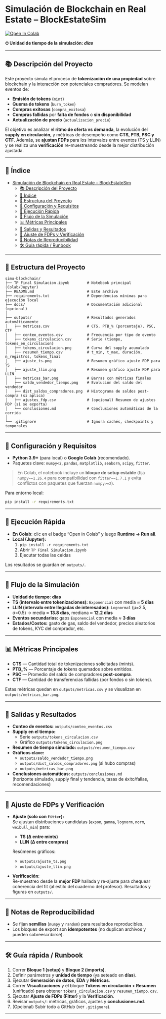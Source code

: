 # Simulación de Blockchain en Real Estate – BlockEstateSim

[![Open In Colab](https://colab.research.google.com/assets/colab-badge.svg)](https://colab.research.google.com/github/juliadp/simu-blockchain/blob/main/TP%20Final%20Simulacion.ipynb)

**⏱ Unidad de tiempo de la simulación: _días_**

---

## 📚 Descripción del Proyecto
Este proyecto simula el proceso de **tokenización de una propiedad** sobre blockchain y la interacción con potenciales compradores. Se modelan eventos de:
- **Emisión de tokens** (`mint`)
- **Quema de tokens** (`burn_token`)
- **Compras exitosas** (`compra_exitosa`)
- **Compras fallidas** por **falta de fondos** o **sin disponibilidad**
- **Actualización de precio** (`actualizacion_precio`)

El objetivo es analizar el **ritmo de oferta vs demanda**, la evolución del **supply en circulación**, y métricas de desempeño como **CTS, PTB, PSC y CTF**. Además, se **ajustan FDPs** para los intervalos entre eventos (TS y LLIN) y se realiza una **verificación** re-muestreando desde la mejor distribución ajustada.

---

## 📑 Índice
- [Simulación de Blockchain en Real Estate – BlockEstateSim](#simulación-de-blockchain-en-real-estate--blockestatesim)
  - [📚 Descripción del Proyecto](#-descripción-del-proyecto)
  - [📑 Índice](#-índice)
  - [📂 Estructura del Proyecto](#-estructura-del-proyecto)
  - [🧩 Configuración y Requisitos](#-configuración-y-requisitos)
  - [🚀 Ejecución Rápida](#-ejecución-rápida)
  - [🔁 Flujo de la Simulación](#-flujo-de-la-simulación)
  - [📊 Métricas Principales](#-métricas-principales)
  - [🧾 Salidas y Resultados](#-salidas-y-resultados)
  - [📐 Ajuste de FDPs y Verificación](#-ajuste-de-fdps-y-verificación)
  - [🎯 Notas de Reproducibilidad](#-notas-de-reproducibilidad)
  - [🛠 Guía rápida / Runbook](#-guía-rápida--runbook)

---

## 📂 Estructura del Proyecto
```
simu-blockchain/
├── TP Final Simulacion.ipynb        # Notebook principal (Colab/Jupyter)
├── README.md                        # Este archivo
├── requirements.txt                 # Dependencias mínimas para ejecución local
├── docs/                            # Documentación adicional (opcional)
│
├── outputs/                         # Resultados generados automáticamente
│   ├── metricas.csv                 # CTS, PTB_% (porcentaje), PSC, CTF
│   ├── conteo_eventos.csv           # Frecuencia por tipo de evento
│   ├── tokens_circulacion.csv       # Serie (tiempo, tokens_en_circulacion)
│   ├── tokens_circulacion.png       # Curva del supply acumulado
│   ├── resumen_tiempo.csv           # t_min, t_max, duración, n_registros, tokens_final
│   ├── ajuste_ts.png                # Resumen gráfico ajuste FDP para TS
│   ├── ajuste_llin.png              # Resumen gráfico ajuste FDP para LLIN
│   ├── metricas_bar.png             # Barras con métricas finales
│   ├── saldo_vendedor_tiempo.png    # Evolución del saldo del vendedor
│   ├── dist_saldos_compradores.png  # Histograma de saldos post-compra (si aplica)
│   ├── ajustes_fdp.csv              # (opcional) Resumen de ajustes FDP (si se exporta)
│   └── conclusiones.md              # Conclusiones automáticas de la corrida
│
└── .gitignore                       # Ignora cachés, checkpoints y temporales
```

---

## 🧩 Configuración y Requisitos
- **Python 3.9+** (para local) o **Google Colab** (recomendado).
- Paquetes clave: `numpy<2`, `pandas`, `matplotlib`, `seaborn`, `scipy`, `fitter`.

> En Colab, el notebook incluye un **bloque de setup estable** (fija `numpy==1.26.4` para compatibilidad con `fitter==1.7.1` y evita conflictos con paquetes que fuerzan `numpy>=2`).

Para entorno local:
```bash
pip install -r requirements.txt
```

---

## 🚀 Ejecución Rápida
- **En Colab:** clic en el badge “Open in Colab” y luego **Runtime → Run all**.  
- **Local (Jupyter):**
  1) `pip install -r requirements.txt`  
  2) Abrir `TP Final Simulacion.ipynb`  
  3) Ejecutar todas las celdas  

Los resultados se guardan en `outputs/`.

---

## 🔁 Flujo de la Simulación
- **Unidad de tiempo:** **días**  
- **TS (intervalo entre tokenizaciones):** `Exponencial` con media ≈ **5 días**  
- **LLIN (intervalo entre llegadas de interesados):** `Lognormal` (μ=2.5, σ=0.5) → media ≈ **13.8 días**, mediana ≈ **12.2 días**  
- **Eventos secundarios:** gaps `Exponencial` con media ≈ **3 días**  
- **Estados/Costos:** gasto de gas, saldo del vendedor, precios aleatorios de tokens, KYC del comprador, etc.

---

## 📊 Métricas Principales
- **CTS** — Cantidad total de tokenizaciones solicitadas (mints).  
- **PTB_%** — Porcentaje de tokens quemados sobre emitidos.  
- **PSC** — Promedio del saldo de compradores **post-compra**.  
- **CTF** — Cantidad de transferencias fallidas (por fondos o sin tokens).  

Estas métricas quedan en `outputs/metricas.csv` y se visualizan en `outputs/metricas_bar.png`.

---

## 🧾 Salidas y Resultados
- **Conteo de eventos:** `outputs/conteo_eventos.csv`  
- **Supply en el tiempo:**  
  - Serie `outputs/tokens_circulacion.csv`  
  - Gráfico `outputs/tokens_circulacion.png`  
- **Resumen de tiempo simulado:** `outputs/resumen_tiempo.csv`  
- **Gráficos clave:**  
  - `outputs/saldo_vendedor_tiempo.png`  
  - `outputs/dist_saldos_compradores.png` (si hubo compras)  
  - `outputs/metricas_bar.png`  
- **Conclusiones automáticas:** `outputs/conclusiones.md`  
  (horizonte simulado, supply final y tendencia, tasas de éxito/fallas, recomendaciones)

---

## 📐 Ajuste de FDPs y Verificación
- **Ajuste (solo con `fitter`):**  
  Se ajustan distribuciones candidatas (`expon`, `gamma`, `lognorm`, `norm`, `weibull_min`) para:
  - **TS (Δ entre mints)**  
  - **LLIN (Δ entre compras)**  

  Resúmenes gráficos:
  - `outputs/ajuste_ts.png`  
  - `outputs/ajuste_llin.png`

- **Verificación:**  
  Re-muestreo desde la **mejor FDP** hallada y re-ajuste para chequear coherencia del fit (al estilo del cuaderno del profesor). Resultados y figuras en `outputs/`.

---

## 🎯 Notas de Reproducibilidad
- Se fijan **semillas** (`numpy` y `random`) para resultados reproducibles.  
- Los bloques de export son **idempotentes** (no duplican archivos y pueden sobreescribirse).  

---

## 🛠 Guía rápida / Runbook
1. Correr **Bloque 1 (setup)** y **Bloque 2 (imports)**.  
2. Definir parámetros y **unidad de tiempo** (ya seteado en **días**).  
3. Ejecutar **Generación de datos**, **EDA** y **Métricas**.  
4. Correr **Visualizaciones** y el bloque **Tokens en circulación + Resumen** (unificado) para obtener `tokens_circulacion.csv` y `resumen_tiempo.csv`.  
5. Ejecutar **Ajuste de FDPs (Fitter)** y la **Verificación**.  
6. Revisar `outputs/`: métricas, gráficos, ajustes y **conclusiones.md**.  
7. (Opcional) Subir todo a GitHub (ver `.gitignore`).  

---